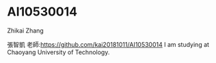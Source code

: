 # AI10530014
Zhikai Zhang 

張智凱
老師:https://github.com/kai20181011/AI10530014
I am studying at Chaoyang University of Technology.
